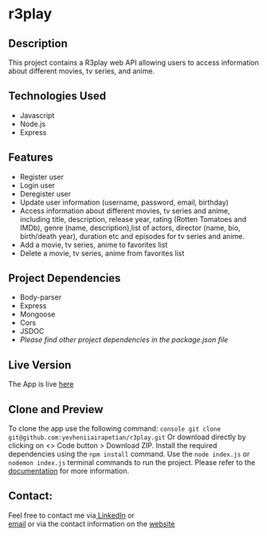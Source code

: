 # r3play

## Description
This project contains a R3play web API allowing users to access information about different movies, tv series, and anime.

## Technologies Used
- Javascript
- Node.js
- Express


## Features
- Register user
- Login user
- Deregister user
- Update user information (username, password, email, birthday)
- Access information about different movies, tv series and anime, including title, description, release year, rating (Rotten Tomatoes and IMDb), genre (name, description),list of actors, director (name, bio, birth/death year), duration etc and episodes for tv series and anime.
- Add a movie, tv series, anime to favorites list
- Delete a movie, tv series, anime from favorites list

## Project Dependencies
- Body-parser
- Express
- Mongoose
- Cors
- JSDOC
- _Please find other project dependencies in the package.json file_
  
## Live Version
The App is live [here](https://r3play-934f9ea5664d.herokuapp.com/)

## Clone and Preview 
To clone the app use the following command:
```console git clone git@github.com:yevheniiairapetian/r3play.git```
Or download directly by clicking on <> Code button > Download ZIP. 
Install the required dependencies using the ```npm install``` command. Use the ```node index.js``` or ```nodemon index.js``` terminal commands to run the project.
Please refer to the [documentation](https://r3play-934f9ea5664d.herokuapp.com/documentation) for more information.

## Contact:
Feel free to contact me via[ LinkedIn](https://www.linkedin.com/in/yevhenii-airapetian/) or  
[email](mailto:sonkozhenia11@gmail.com) or 
via the contact information on the [website](https://yevheniiairapetian.github.io/portfolio-website/contact.html) 
